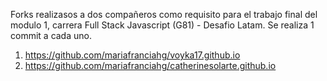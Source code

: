 Forks realizasos a dos compañeros como requisito para el trabajo final del modulo 1, carrera Full Stack Javascript (G81) - Desafio Latam.
Se realiza 1 commit a cada uno.

1. https://github.com/mariafranciahg/voyka17.github.io
2. https://github.com/mariafranciahg/catherinesolarte.github.io 
